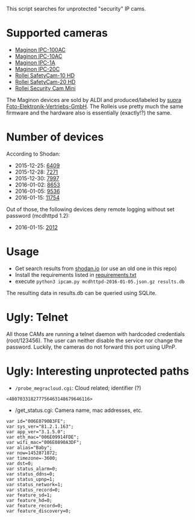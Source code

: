 This script searches for unprotected "security" IP cams.

Supported cameras
=================
* [Maginon IPC-100AC](http://ipc-info.com/#ipc-100ac)
* [Maginon IPC-10AC](http://ipc-info.com/#ipc-10ac)
* [Maginon IPC-1A](http://ipc-info.com/#ipc-1a)
* [Maginon IPC-20C](http://ipc-info.com/#ipc-20c)
* [Rollei SafetyCam-10 HD](http://www.rollei.de/produkte/foto/ueberwachungskameras/rollei-safetycam-10-hd-schwarz,p169447)
* [Rollei SafetyCam-20 HD](http://www.rollei.de/produkte/foto/ueberwachungskameras/rollei-safetycam-20-hd-ueberwachungskamera,p169449)
* [Rollei Security Cam Mini](http://www.rollei.de/produkte/foto/ueberwachungskameras/rollei-w-lan-ueberwachungskamera-mini-mit-steuerungs-app-schwarz,p312819)

The Maginon devices are sold by ALDI and produced/labeled by [supra Foto-Elektronik-Vertriebs-GmbH](http://supra-electronics.com/). The Rolleis use pretty  much the same firmware and the hardware also is essentially (exactly!?) the same.

Number of devices
=================
According to Shodan:
 * 2015-12-25: [6409](https://www.shodan.io/report/vSF13CgE)
 * 2015-12-28: [7271](https://www.shodan.io/report/vaovOsJ8)
 * 2015-12-30: [7997](https://www.shodan.io/report/JZsc3ZBq)
 * 2016-01-02: [8653](https://www.shodan.io/report/EqkBgELE)
 * 2016-01-05: [9536](https://www.shodan.io/report/eJTZWpam)
 * 2016-01-15: [11754](https://www.shodan.io/report/HU5cL0Nf)

Out of those, the following devices deny remote logging without set password (mcdhttpd 1.2):
 * 2016-01-15: [2012](https://www.shodan.io/search?query=mcdhttpd%2F1.2)

Usage
=====
* Get search results from [shodan.io](https://www.shodan.io/search?query=mcdhttpd) (or use an old one in this repo)
* Install the requirements listed in [requirements.txt](https://raw.githubusercontent.com/rettichschnidi/aldi-cam-drama/master/requirements.txt)
* execute `python3 ipcam.py mcdhttpd-2016-01-05.json.gz results.db`

The resulting data in results.db can be queried using SQLite.

Ugly: Telnet
============
All those CAMs are running a telnet daemon with hardcoded credentials (root/123456). The user can neither disable the
service nor change the password. Luckily, the cameras do not forward this port using UPnP.

Ugly: Interesting unprotected paths
===================================
 * `/probe_megracloud.cgi`: Cloud related; identifier (?)
```
<480703318277756463148679646116>
```
 * /get_status.cgi: Camera name, mac addresses, etc.
```
var id="006E0790B3FE";
var sys_ver="81.2.1.163";
var app_ver="3.1.5.0";
var eth_mac="006E09914FDE";
var wifi_mac="006E0890A3DF";
var alias="Baby";
var now=1452871872;
var timezone=-3600;
var dst=0;
var status_alarm=0;
var status_ddns=0;
var status_upnp=1;
var status_network=1;
var status_record=0;
var feature_sd=1;
var feature_hd=0;
var feature_record=0;
var feature_discovery=0;
```

